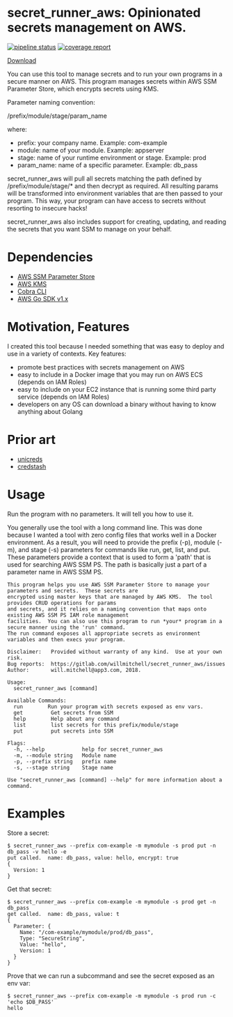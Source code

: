 # secret_runner_aws: Opinionated secrets management on AWS.

[![pipeline status](https://gitlab.com/willmitchell/secret_runner_aws/badges/master/pipeline.svg)](https://gitlab.com/willmitchell/secret_runner_aws/commits/master)
[![coverage report](https://gitlab.com/willmitchell/secret_runner_aws/badges/master/coverage.svg)](https://gitlab.com/willmitchell/secret_runner_aws/commits/master)

[Download](https://gitlab.com/willmitchell/formflow/-/jobs/artifacts/master/browse?job=deploy)

You can use this tool to manage secrets and to run your own programs in a secure manner on AWS.  This program manages secrets within
AWS SSM Parameter Store, which encrypts secrets using KMS.

Parameter naming convention:

 /prefix/module/stage/param_name
 
where:

- prefix: your company name. Example: com-example
- module: name of your module. Example: appserver
- stage: name of your runtime environment or stage.  Example: prod
- param_name: name of a specific parameter.  Example: db_pass
 
secret_runner_aws will pull all secrets matching the path defined by /prefix/module/stage/* and then decrypt as required.
All resulting params will be transformed into environment variables that are then passed to your program.  This way,
your program can have access to secrets without resorting to insecure hacks!

secret_runner_aws also includes support for creating, updating, and reading the secrets that you want SSM to manage on your
behalf.

# Dependencies

- [AWS SSM Parameter Store](https://docs.aws.amazon.com/systems-manager/latest/userguide/systems-manager-paramstore.html)
- [AWS KMS](https://aws.amazon.com/kms/)
- [Cobra CLI](https://github.com/spf13/cobra)
- [AWS Go SDK v1.x](https://docs.aws.amazon.com/sdk-for-go/api/)

# Motivation, Features

I created this tool because I needed something that was easy to deploy and use in a variety of contexts.  Key features:

 - promote best practices with secrets management on AWS
 - easy to include in a Docker image that you may run on AWS ECS (depends on IAM Roles)
 - easy to include on your EC2 instance that is running some third party service (depends on IAM Roles)
 - developers on any OS can download a binary without having to know anything about Golang

# Prior art

- [unicreds](https://github.com/Versent/unicreds)
- [credstash](https://github.com/fugue/credstash)

# Usage

Run the program with no parameters.  It will tell you how to use it.

You generally use the tool with a long command line.  This was done because I wanted a tool with zero config files
that works well in a Docker environment.  As a result, you will need to provide the prefix (-p), 
module (-m), and stage (-s) parameters for commands like run, get, list, and put.  These parameters provide
a context that is used to form a 'path' that is used for searching AWS SSM PS.  The path is basically just a 
part of a parameter name in AWS SSM PS.

```
This program helps you use AWS SSM Parameter Store to manage your parameters and secrets.  These secrets are
encrypted using master keys that are managed by AWS KMS.  The tool provides CRUD operations for params 
and secrets, and it relies on a naming convention that maps onto existing AWS SSM PS IAM role management 
facilities.  You can also use this program to run *your* program in a secure manner using the 'run' command.
The run command exposes all appropriate secrets as environment variables and then execs your program.

Disclaimer:   Provided without warranty of any kind.  Use at your own risk.  
Bug reports:  https://gitlab.com/willmitchell/secret_runner_aws/issues
Author:       will.mitchell@app3.com, 2018.

Usage:
  secret_runner_aws [command]

Available Commands:
  run        Run your program with secrets exposed as env vars.
  get         Get secrets from SSM
  help        Help about any command
  list        list secrets for this prefix/module/stage
  put         put secrets into SSM

Flags:
  -h, --help            help for secret_runner_aws
  -m, --module string   Module name
  -p, --prefix string   prefix name
  -s, --stage string    Stage name

Use "secret_runner_aws [command] --help" for more information about a command.

```

# Examples

Store a secret:

```
$ secret_runner_aws --prefix com-example -m mymodule -s prod put -n db_pass -v hello -e
put called.  name: db_pass, value: hello, encrypt: true
{
  Version: 1
}

```

Get that secret:
```
$ secret_runner_aws --prefix com-example -m mymodule -s prod get -n db_pass
get called.  name: db_pass, value: t
{
  Parameter: {
    Name: "/com-example/mymodule/prod/db_pass",
    Type: "SecureString",
    Value: "hello",
    Version: 1
  }
}
```
Prove that we can run a subcommand and see the secret exposed as an env var:

```
$ secret_runner_aws --prefix com-example -m mymodule -s prod run -c 'echo $DB_PASS'
hello

```

